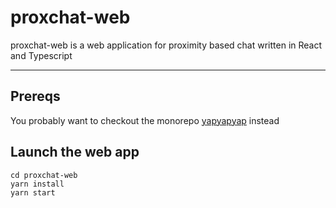 # proxchat-web

proxchat-web is a web application for proximity based chat written in React and Typescript

---

## Prereqs
You probably want to checkout the monorepo [yapyapyap](https://www.github.com/stone1549/yapyapyap) instead

## Launch the web app

    cd proxchat-web
    yarn install
    yarn start

